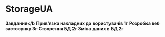 # StorageUA

<b>Завдання</b
Прив'язка накладних до користувачів	1г
Розробка веб застосунку	3г
Створення БД	2г
Зміна даних в БД	2г


